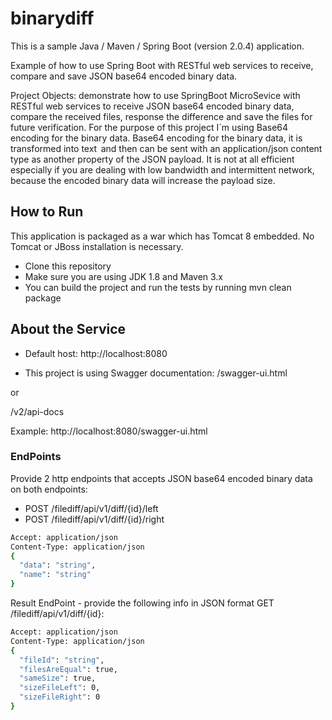 # binarydiff

This is a sample Java / Maven / Spring Boot (version 2.0.4) application.

Example of how to use Spring Boot with RESTful web services to receive, compare and save JSON base64 encoded binary data.

Project Objects: demonstrate how to use SpringBoot MicroSevice with RESTful web services to receive JSON base64 encoded binary data, compare the received files, response the difference and save the files for future verification.
For the purpose of this project I´m using Base64 encoding for the binary data. Base64 encoding for the binary data, it is transformed into text   and then can be sent with an application/json content type as another property of the JSON payload. It is not at all efficient especially if you are dealing with low bandwidth and intermittent network, because the encoded binary data will increase the payload size.

## How to Run
This application is packaged as a war which has Tomcat 8 embedded. No Tomcat or JBoss installation is necessary.

- Clone this repository
- Make sure you are using JDK 1.8 and Maven 3.x
- You can build the project and run the tests by running mvn clean package

## About the Service
- Default host: http://localhost:8080

- This project is using Swagger documentation: 
<host>/swagger-ui.html
        
or

<host>/v2/api-docs

Example: http://localhost:8080/swagger-ui.html

### EndPoints
Provide 2 http endpoints that accepts JSON base64 encoded binary data on both
endpoints:
- POST <host>/filediff/api/v1/diff/{id}/left
- POST <host>/filediff/api/v1/diff/{id}/right


```sh
Accept: application/json
Content-Type: application/json
{
  "data": "string",
  "name": "string"
}
```
  

Result EndPoint - provide the following info in JSON format
GET <host>/filediff/api/v1/diff/{id}:
 
```sh
Accept: application/json
Content-Type: application/json
{
  "fileId": "string",
  "filesAreEqual": true,
  "sameSize": true,
  "sizeFileLeft": 0,
  "sizeFileRight": 0
}
```
  
